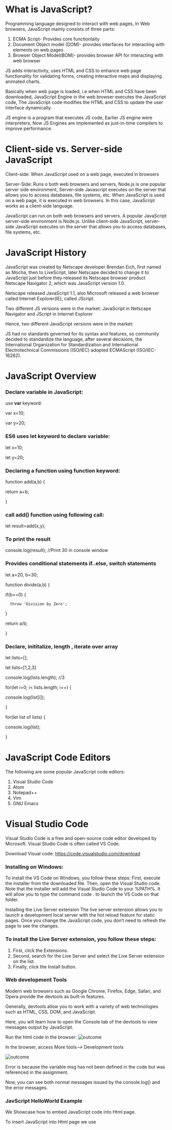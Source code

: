# What is JavaScript?
Programming language designed to interact with web pages, In Web browsers, JavaScript mainly consists of three parts:
1. ECMA Script- Provides core functionlaity
2. Document Object model (DOM)- provides interfaces for interacting with elements on web pages
3. Browser Object Model(BOM)- provides browser API for interacting with web browser

JS adds interactivity, uses HTML and CSS to enhance web page functionality for validating forms, creating interactive maps and displaying animated charts.

Basically when web page is loaded, i.e when HTML and CSS have been downloaded, JavaScript Engine in the web browser executes the JavaScript code, The JavaScript code modifies the HTML and CSS to update the user interface dynamically.

JS engine is a program that executes JS code, Earlier JS engine were interpreters, Now JS Engines are implemented as just-in-time compilers to improve performance.

# Client-side vs. Server-side JavaScript
Client-side: When JavaScript used on a web page, executed in browsers

Server-Side: Runs o both web browsers and servers, Node.js is one popular server side environment, Server-side Javascript executes on the server that allows you to access databases, file systems, etc.
When JavaScript is used on a web page, it is executed in web browsers. In this case, JavaScript works as a client-side language.

JavaScript can run on both web browsers and servers. A popular JavaScript server-side environment is Node.js. Unlike client-side JavaScript, server-side JavaScript executes on the server that allows you to access databases, file systems, etc.

# JavaScript History
JavaScript was created by Netscape developer Brendan Eich, first named as Mocha, then to LiveScript, later Netscape decided to change it to JavaScript just before they released its Netscape browser product Netscape Navigator 2, which was JavaScript version 1.0.

Netscape released JavaScript 1.1, also Microsoft released a web browser called Internet Explorer(IE), called JScript.

Two different JS versions were in the market: JavaScript in Netscape Navigator and JScript in Internet Explorer

Hence, two different JavaScript versions were in the market:

JS had no standards governed for its syntax and features, so community decided to standardize the language, after several decisions, the International Organization for Standardization and International Electrotechnical Commissions (ISO/IEC) adopted ECMAScript (ISO/IEC-16262).

# JavaScript Overview
### Declare variable in JavaScript:
use **var** keyword:

var x=10;

var y=20;

### ES6 uses let keyword to declare variable:
let x=10;

let y=20;

### Declaring a function using function keyword:
function add(a,b) {

return a+b;

}

### call add() function using following call:
let result=add(x,y);

### To print the result
console.log(result); //Print 30 in console window

### Provides conditional statements if..else, switch statements
let a=20, b=30;

function divide(a,b) {

  if(b==0) {
    
      throw 'Division by Zero';
    
  }
  
  return a/b;
  
 }
 
 ### Declare, inititalize, length , iterate over array
 
 let lists=[];
 
 let lists=[1,2,3]
 
 console.log(lists.length); //3
 
 for(let i=0; i< lists.length; i++) {
 
  console.log(list[i]);
  
 }
 
 for(let list of lists) {
 
  console.log(list);
  
 }
 
 # JavaScript Code Editors
 
 The following are some popular JavaScript code editors:
1. Visual Studio Code
2. Atom
3. Notepad++
4. Vim
5. GNU Emacs

# Visual Studio Code
Visual Studio Code is a free and open-source code editor developed by Microsoft. Visual Studio Code is often called VS Code.

Download Visual code: https://code.visualstudio.com/download

### Installing on Windows:
To install the VS Code on Windows, you follow these steps:
First, execute the installer from the downloaded file. Then, open the Visual Studio code. Note that the installer will add the Visual Studio Code to your %PATH%. It will allow you to type the command code . to launch the VS Code on that folder.

Installing the Live Server extension
The live server extension allows you to launch a development local server with the hot reload feature for static pages. Once you change the JavaScript code, you don’t need to refresh the page to see the changes.

### To install the Live Server extension, you follow these steps:
1. First, click the Extensions.
2. Second, search for the Live Server and select the Live Server extension on the list.
3. Finally, click the Install button.

### Web development Tools
Modern web browsers such as Google Chrome, Firefox, Edge, Safari, and Opera provide the devtools as built-in features.

Generally, devtools allow you to work with a variety of web technologies such as HTML, CSS, DOM, and JavaScript.

Here, you will learn how to open the Console tab of the devtools to view messages output by JavaScript.

Run the html code in the browser:
![outcome](./devtools.JPG)

In the browser, access More tools--> Development tools

![outcome](./dev.JPG)

Error is because the variable msg has not been defined in the code but was referenced in the assignment.

Now, you can see both normal messages issued by the console.log() and the error messages. 

### JavScript HelloWorld Example
We Showcase how to embed JavaScript code into Html page.

To insert JavaScript into Html page we use <script> element, which can be used in two ways.
1. Embed JavaScript code in an Html page
2. Referencing an external JavaScript file


1. Embed JavaScript code in an Html Page

Refer to the HelloWorld.html file, double click which triggers HelloWorld messgae in the browser.

![outcome](./01.JPG)

![outcome](./02.JPG)

2. Include an External JavaScript file

Create file with .js extension and place it in directory.

Then use the URL to the JavaScript source code file in the src attribute of the <script> element

app.js file will look like this:

![outcome](./03.JPG)

html file look like this: Create a directory called js and save the html file and import the app.js file in the html file using <script> element as shown.

![outcome](./04.JPG)

![outcome](./02.JPG)

Multiple JavaScript files on a page are interpreted in an oder they appear by the JavaScript engine. For example as shown below
When you have multiple JavaScript files on a page, the JavaScript engine interprets the files in the order that they appear. For example: as shown below, service.js is interpreted first then app.js file.

![outcome](./05.JPG)

Refer to HelloWorld_External_js.html file: 

![outcome](./08.JPG)

![outcome](./09.JPG)

![outcome](./10.JPG)

It is always recommended when you have many external JavaScript files, include them just befor the <body> tag is closed.

### The asynch and defer attributes

To change how browser executes JavaScript files, async and defer attributes of ,script> element is used. Attributes will take effect only on external script files. 

async attribute instructs web browser to execute asynchronously, execution of files doesnot guarntee any order, as in shown below either service.js or app.js can be executed first.

![outcome](./06.JPG)



The defer attribute requests the web browser to execute the script file after the HTML document has been parsed.

![outcome](./07.JPG)

Even though we place the <script> element in the <head> section, the script will wait for the browser to receive the closing tag <html> to start executing.

# Summary
1. Use <script> element to include a JavaScript file in a HTML page.
2. The async attribute of the <script> element instructs the web browser to fetch the JavaScript file in parallel and then parse and execute as soon as the JavaScript file is available.
3. The defer attribute of the <script> element allows the web browser to execute the JavaScript file after the document has been parsed.



